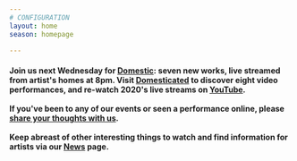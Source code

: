 ```yaml
---
# CONFIGURATION
layout: home
season: homepage

---
```

#### Join us next Wednesday for [Domestic](/current/2021-domestic): seven new works, live streamed from artist's homes at 8pm. Visit <a href="http://domesticatedonline.org" target="_blank">Domesticated</a> to discover eight video performances, and re-watch 2020's live streams on <a href="http://bit.ly/YTwarnmcr" target="_blank">YouTube</a>.<br><br>If you've been to any of our events or seen a performance online, please <a href="http://bit.ly/warnmcrfeedback" target="_blank">share your thoughts with us</a>.<br><br>Keep abreast of other interesting things to watch and find information for artists via our [News](/news) page.
